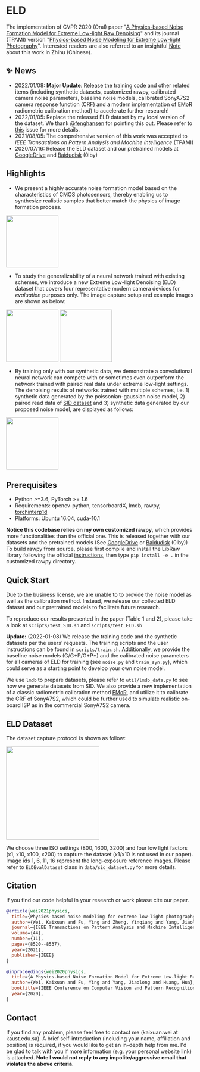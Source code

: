 # ELD

The implementation of CVPR 2020 (Oral) paper "[A Physics-based Noise Formation Model for Extreme Low-light Raw Denoising](https://openaccess.thecvf.com/content_CVPR_2020/papers/Wei_A_Physics-Based_Noise_Formation_Model_for_Extreme_Low-Light_Raw_Denoising_CVPR_2020_paper.pdf)" and its journal (TPAMI) version "[Physics-based Noise Modeling for Extreme Low-light Photography](https://arxiv.org/abs/2108.02158)".
Interested readers are also referred to an insightful [Note](https://zhuanlan.zhihu.com/p/356933763) about this work in Zhihu (Chinese). 


## :sparkles: News
* 2022/01/08: **Major Update**: Release the training code and other related items (including synthetic datasets, customized rawpy, calibrated camera noise parameters, baseline noise models, calibrated SonyA7S2 camera response function (CRF) and a modern implementation of [EMoR](https://ieeexplore.ieee.org/document/1323796) radiometric calibration method) to accelerate further research!
* 2022/01/05: Replace the released ELD dataset by my local version of the dataset. We thank [@fenghansen](https://github.com/fenghansen) for pointing this out. Please refer to [this](https://github.com/Vandermode/ELD/issues/21) issue for more details. 
* 2021/08/05: The comprehensive version of this work was accepted to *IEEE Transactions on Pattern Analysis and Machine Intelligence* (TPAMI)
* 2020/07/16: Release the ELD dataset and our pretrained models at [GoogleDrive](https://drive.google.com/drive/folders/1QoEhB1P-hNzAc4cRb7RdzyEKktexPVgy?usp=sharing) and [Baidudisk](https://pan.baidu.com/s/11ksugpPH5uyDL-Z6S71Q5g ) (0lby)



## Highlights

* We present a highly accurate noise formation model based on the characteristics of CMOS photosensors, thereby enabling us to synthesize realistic samples that better match the physics of image formation process. 

<img src="imgs/pipeline.png" height="140px"/> 

* To study the generalizability of a neural network trained with existing schemes, we introduce a new Extreme Low-light Denoising (ELD) dataset that covers four representative modern camera devices for *evaluation* purposes only. The image capture setup and example images are shown as below:

<img src="imgs/capture_setup.jpg" height="140px"/> <img src="imgs/example_images.png" height="140px"/> 


* By training only with our synthetic data, we demonstrate a convolutional neural network can compete with or sometimes even outperform the network trained with paired real data under extreme low-light settings. The denoising results of networks trained with multiple schemes, i.e. 1) synthetic data generated by the poissonian-gaussian noise model, 2) paired read data of [SID dataset](https://github.com/cchen156/Learning-to-See-in-the-Dark) and 3) synthetic data generated by our proposed noise model, are displayed as follows:

<img src="imgs/results.png" height="140px"/> 


## Prerequisites
* Python >=3.6, PyTorch >= 1.6
* Requirements: opencv-python, tensorboardX, lmdb, rawpy, [torchinterp1d](https://github.com/aliutkus/torchinterp1d)
* Platforms: Ubuntu 16.04, cuda-10.1

**Notice this codebase relies on my own customized rawpy**, which provides more functionalities than the official one. 
This is released together with our datasets and the pretrained models (See [GoogleDrive](https://drive.google.com/drive/folders/1QoEhB1P-hNzAc4cRb7RdzyEKktexPVgy?usp=sharing) or [Baidudisk](https://pan.baidu.com/s/11ksugpPH5uyDL-Z6S71Q5g ) (0lby))
To build rawpy from source, please first compile and install the LibRaw library following the official [instructions](https://www.libraw.org/docs/Install-LibRaw-eng.html), then type ```pip install -e .``` in the customized rawpy directory. 

## Quick Start
Due to the business license, we are unable to to provide the noise model as well as the calibration method. 
Instead, we release our collected ELD dataset and our pretrained models to facilitate future research.

To reproduce our results presented in the paper (Table 1 and 2), please take a look at ```scripts/test_SID.sh``` and ```scripts/test_ELD.sh``` 

**Update:** (2022-01-08) We release the training code and the synthetic datasets per the users' requests. The training scripts and the user instructions can be found in ```scripts/train.sh```. Additionally, we provide the baseline noise models (G/G+P/G+P*) and the calibrated noise parameters for all cameras of ELD for training (see ```noise.py``` and ```train_syn.py```), which could serve as a starting point to develop your own noise model. 

We use ```lmdb``` to prepare datasets, please refer to ```util/lmdb_data.py``` to see how we generate datasets from SID. 
We also provide a new implementation of a classic radiometric calibration method [EMoR](https://ieeexplore.ieee.org/document/1323796), and utilize it to calibrate the CRF of SonyA7S2, which could be further used to simulate realistic on-board ISP as in the commercial SonyA7S2 camera.

## ELD Dataset
The dataset capture protocol is shown as follow:

 <img src="imgs/dataset.png" height="250px"/> 

We choose three ISO settings (800, 1600, 3200) and four low light factors (x1, x10, x100, x200) to capture the dataset (x1/x10 is not used in our paper). Image ids 1, 6, 11, 16 represent the long-exposure reference images. Please refer to ```ELDEvalDataset``` class in ```data/sid_dataset.py``` for more details. 

## Citation

If you find our code helpful in your research or work please cite our paper.

```bibtex
@article{wei2021physics,
  title={Physics-based noise modeling for extreme low-light photography},
  author={Wei, Kaixuan and Fu, Ying and Zheng, Yinqiang and Yang, Jiaolong},
  journal={IEEE Transactions on Pattern Analysis and Machine Intelligence},
  volume={44},
  number={11},
  pages={8520--8537},
  year={2021},
  publisher={IEEE}
}

@inproceedings{wei2020physics,
  title={A Physics-based Noise Formation Model for Extreme Low-light Raw Denoising},
  author={Wei, Kaixuan and Fu, Ying and Yang, Jiaolong and Huang, Hua},
  booktitle={IEEE Conference on Computer Vision and Pattern Recognition},
  year={2020},
}
```

## Contact
If you find any problem, please feel free to contact me (kaixuan.wei at kaust.edu.sa).
A brief self-introduction (including your name, affiliation and position) is required, if you would like to get an in-depth help from me. 
I'd be glad to talk with you if more information (e.g. your personal website link) is attached. 
**Note I would not reply to any impolite/aggressive email that violates the above criteria.**
